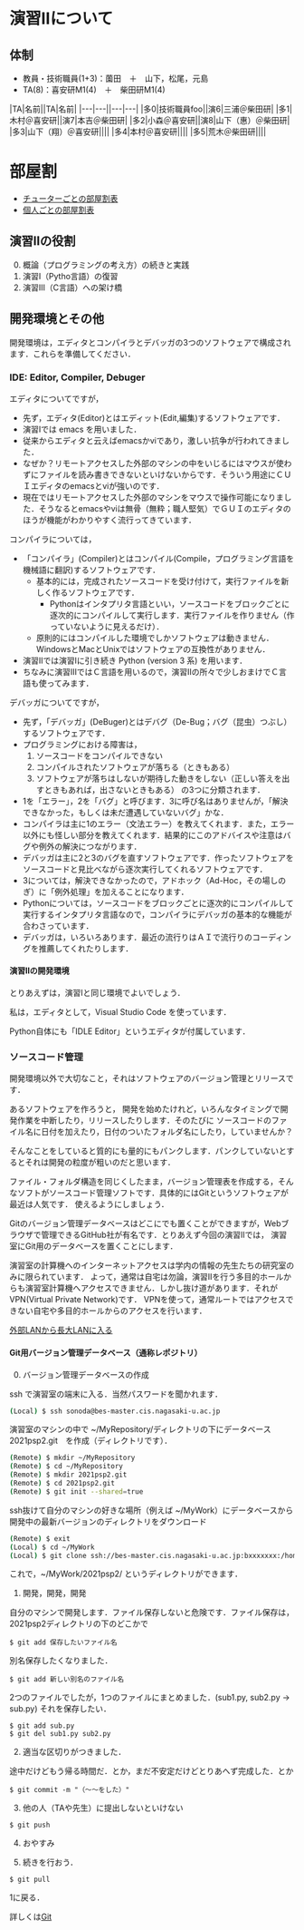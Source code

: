 # 演習Ⅱについて

## 体制

- 教員・技術職員(1+3)：薗田　＋　山下，松尾，元島
- TA(8)：喜安研M1(4)　＋　柴田研M1(4)

|TA|名前||TA|名前|
|---|---||---|---|
|多0|技術職員foo||演6|三浦＠柴田研|
|多1|木村＠喜安研||演7|本吉＠柴田研|
|多2|小森＠喜安研||演8|山下（惠）＠柴田研|
|多3|山下（翔）＠喜安研||||
|多4|本村＠喜安研||||
|多5|荒木＠柴田研||||

# 部屋割

- [チューターごとの部屋割表](/lodgings.pdf)
- [個人ごとの部屋割表](/lodgings_detail.pdf)

## 演習Ⅱの役割

0. 概論（プログラミングの考え方）の続きと実践
1. 演習Ⅰ（Pytho言語）の復習
2. 演習Ⅲ（C言語）への架け橋

## 開発環境とその他

開発環境は，エディタとコンパイラとデバッガの3つのソフトウェアで構成されます．これらを準備してください．

### IDE: Editor, Compiler, Debuger

エディタについてですが，
- 先ず，エディタ(Editor)とはエディット(Edit,編集)するソフトウェアです．
- 演習Ⅰでは emacs を用いました．
- 従来からエディタと云えばemacsかviであり，激しい抗争が行われてきました．
- なぜか？リモートアクセスした外部のマシンの中をいじるにはマウスが使わずにファイルを読み書きできないといけないからです．そういう用途にＣＵＩエディタのemacsとviが強いのです．
- 現在ではリモートアクセスした外部のマシンをマウスで操作可能になりました．そうなるとemacsやviは無骨（無粋；職人堅気）でＧＵＩのエディタのほうが機能がわかりやすく流行ってきています．

コンパイラについては，
- 「コンパイラ」(Compiler)とはコンパイル(Compile，プログラミング言語を機械語に翻訳)するソフトウェアです．
  - 基本的には，完成されたソースコードを受け付けて，実行ファイルを新しく作るソフトウェアです．
    - Pythonはインタプリタ言語といい，ソースコードをブロックごとに逐次的にコンパイルして実行します．実行ファイルを作りません（作っていないように見えるだけ）．
  - 原則的にはコンパイルした環境でしかソフトウェアは動きません．WindowsとMacとUnixではソフトウェアの互換性がありません．
- 演習Ⅱでは演習Ⅰに引き続き Python (version 3 系) を用います．
- ちなみに演習ⅢではＣ言語を用いるので，演習Ⅱの所々で少しおまけでＣ言語も使ってみます．

デバッガについてですが，
- 先ず，「デバッガ」(DeBuger)とはデバグ（De-Bug；バグ（昆虫）つぶし）するソフトウェアです．
- プログラミングにおける障害は，
  1. ソースコードをコンパイルできない
  2. コンパイルされたソフトウェアが落ちる（ときもある）
  3. ソフトウェアが落ちはしないが期待した動きをしない（正しい答えを出すときもあれば，出さないときもある）
  の3つに分類されます．
- 1を「エラー」，2を「バグ」と呼びます．3に呼び名はありませんが，「解決できなかった，もしくは未だ遭遇していないバグ」かな．
- コンパイラは主に1のエラー（文法エラー）を教えてくれます．また，エラー以外にも怪しい部分を教えてくれます．結果的にこのアドバイスや注意はバグや例外の解決につながります．
- デバッガは主に2と3のバグを直すソフトウェアです．作ったソフトウェアをソースコードと見比べながら逐次実行してくれるソフトウェアです．
- 3については，解決できなかったので，アドホック（Ad-Hoc，その場しのぎ）に「例外処理」を加えることになります．
- Pythonについては，ソースコードをブロックごとに逐次的にコンパイルして実行するインタプリタ言語なので，コンパイラにデバッガの基本的な機能が合わさっています．
- デバッガは，いろいろあります．最近の流行りはＡＩで流行りのコーディングを推薦してくれたりします．

#### 演習Ⅱの開発環境

とりあえずは，演習Ⅰと同じ環境でよいでしょう．

私は，エディタとして，Visual Studio Code を使っています．

Python自体にも「IDLE Editor」というエディタが付属しています．

### ソースコード管理

開発環境以外で大切なこと，それはソフトウェアのバージョン管理とリリースです．

あるソフトウェアを作ろうと， 開発を始めたけれど，いろんなタイミングで開発作業を中断したり，リリースしたりします．そのたびに
ソースコードのファイル名に日付を加えたり，日付のついたフォルダ名にしたり，していませんか？

そんなことをしていると質的にも量的にもパンクします．パンクしていないとするとそれは開発の粒度が粗いのだと思います．

ファイル・フォルダ構造を同じくしたまま，バージョン管理表を作成する，そんなソフトがソースコード管理ソフトです．具体的にはGitというソフトウェアが最近は人気です．
使えるようにしましょう．

Gitのバージョン管理データベースはどこにでも置くことができますが，Webブラウザで管理できるGitHub社が有名です．とりあえず今回の演習Ⅱでは，
演習室にGit用のデータベースを置くことにします．

演習室の計算機へのインターネットアクセスは学内の情報の先生たちの研究室のみに限られています．
よって，通常は自宅は勿論，演習Ⅱを行う多目的ホールからも演習室計算機へアクセスできません．しかし抜け道があります．それがVPN(Virtual Private Network)です．
VPNを使って，通常ルートではアクセスできない自宅や多目的ホールからのアクセスを行います．

[外部LANから長大LANに入る](/References/VPN/readme.md)  

#### Git用バージョン管理データベース（通称レポジトリ）

0. バージョン管理データベースの作成

ssh で演習室の端末に入る．当然パスワードを聞かれます．

```sh
(Local) $ ssh sonoda@bes-master.cis.nagasaki-u.ac.jp
```

演習室のマシンの中で ~/MyRepository/ディレクトリの下にデータベース 2021psp2.git　を作成（ディレクトリです）．

```sh
(Remote) $ mkdir ~/MyRepository
(Remote) $ cd ~/MyRepository
(Remote) $ mkdir 2021psp2.git
(Remote) $ cd 2021psp2.git
(Remote) $ git init --shared=true
```

ssh抜けて自分のマシンの好きな場所（例えば ~/MyWork）にデータベースから開発中の最新バージョンのディレクトリをダウンロード

```sh
(Remote) $ exit
(Local) $ cd ~/MyWork
(Local) $ git clone ssh://bes-master.cis.nagasaki-u.ac.jp:bxxxxxxx:/home/mother/bxxxxxxxxx/MyRepository/2021psp2.git
```

これで，~/MyWork/2021psp2/ というディレクトリができます．

1. 開発，開発，開発

自分のマシンで開発します．ファイル保存しないと危険です．ファイル保存は，2021psp2ディレクトリの下のどこかで

```
$ git add 保存したいファイル名
```

別名保存したくなりました．

```
$ git add 新しい別名のファイル名
```

2つのファイルでしたが，1つのファイルにまとめました．(sub1.py, sub2.py -> sub.py)
それを保存したい．

```
$ git add sub.py
$ git del sub1.py sub2.py
```

2. 適当な区切りがつきました．

途中だけどもう帰る時間だ．とか，まだ不安定だけどとりあへず完成した．とか

```
$ git commit -m "（～～をした）"
```

3. 他の人（TAや先生）に提出しないといけない

```
$ git push
```

4. おやすみ

5. 続きを行おう．

```
$ git pull
```
1に戻る．

詳しくは[Git](/References/Git.md)


